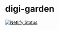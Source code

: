 # digi-garden

[![Netlify Status](https://api.netlify.com/api/v1/badges/afab686c-cd81-4eea-ba75-2efdf5d7b8ff/deploy-status)](https://app.netlify.com/sites/onedatacookie-digigarden/deploys)
